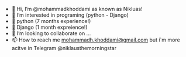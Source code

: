 - 👋 Hi, I’m @mohammadkhoddami as known as Nikluas!
- 👀 I’m interested in programing (python - Django)
- 🌱 python (7 months experience!)
- 🌱 Django (1 month expreience!)
- 💞️ I’m looking to collaborate on ...
- 📫 How to reach me mohammadh.khoddami@gmail.com but i`m more acitve in Telegram @niklausthemorningstar

<!---
mohammadkhoddami/mohammadkhoddami is a ✨ special ✨ repository because its `README.md` (this file) appears on your GitHub profile.
You can click the Preview link to take a look at your changes.
--->

